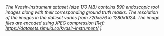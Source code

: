 *The Kvasir-Instrument dataset (size 170 MB) contains 590 endoscopic tool images along
with their corresponding ground truth masks. The resolution of the images in the dataset
varies from 720x576 to 1280x1024. The image files are encoded using JPEG compression
[Ref: https://datasets.simula.no/kvasir-instrument/ ].*
